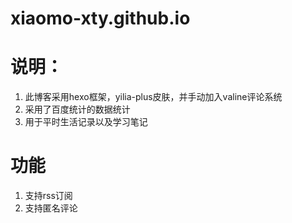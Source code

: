# xiaomo-xty.github.io
# 说明：
1. 此博客采用hexo框架，yilia-plus皮肤，并手动加入valine评论系统
2. 采用了百度统计的数据统计
3. 用于平时生活记录以及学习笔记

# 功能
1. 支持rss订阅
2. 支持匿名评论
